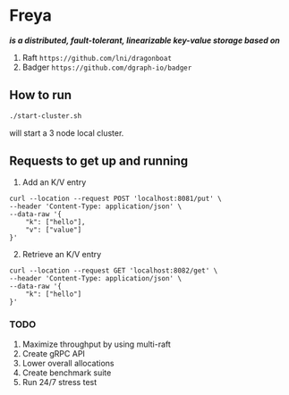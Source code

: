 # Freya

***is a distributed, fault-tolerant, linearizable key-value storage based on*** 
1. Raft ```https://github.com/lni/dragonboat``` 
2. Badger ```https://github.com/dgraph-io/badger```

## How to run 

```bash
./start-cluster.sh
```
will start a 3 node local cluster.

## Requests to get up and running
1. Add an K/V entry
```
curl --location --request POST 'localhost:8081/put' \
--header 'Content-Type: application/json' \
--data-raw '{
    "k": ["hello"],
    "v": ["value"]
}'
```

2. Retrieve an K/V entry
```
curl --location --request GET 'localhost:8082/get' \
--header 'Content-Type: application/json' \
--data-raw '{
    "k": ["hello"]
}'
```

### TODO
1. Maximize throughput by using multi-raft
2. Create gRPC API
3. Lower overall allocations
4. Create benchmark suite
5. Run 24/7 stress test